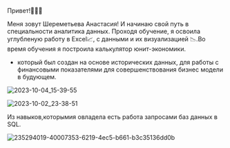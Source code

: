 Привет!🙋🏽‍♀️

Меня зовут Шереметьева Анастасия! И начинаю свой путь в специальности аналитика данных.
Проходя обучение, я освоила углубленую работу в Excel📈, с данными и их визуализацией 📉.Во время обучения я построила калькулятор юнит-экономики.
- который был создан на основе исторических данных, 
для работы с финансовыми показателями для совершенствования бизнес модели в будующем.

![2023-10-04_15-39-55](https://github.com/Anastasia2294/Anastasia-/assets/146430640/0a3e479f-b5a8-435e-858d-2ac3bee66143)

![2023-10-02_23-38-51](https://github.com/Anastasia2294/Anastasia-/assets/146430640/c8be8e21-b6e0-48a4-8e1a-70139eab7673)



Из навыков,которымия овладела есть работа запросами баз данных в SQL.


![235294019-40007353-6219-4ec5-b661-b3c35136dd0b](https://github.com/Anastasia2294/Anastasia-/assets/146430640/f49c47d7-3def-43f8-8e35-4661168e64f2)
